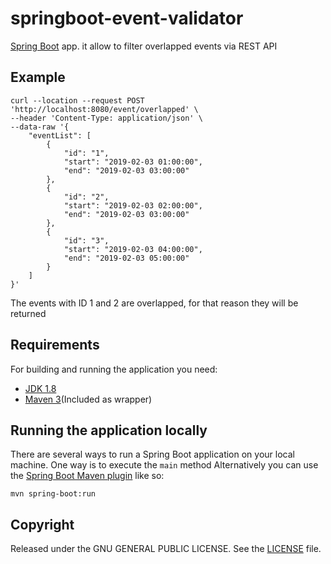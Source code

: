 # springboot-event-validator

[Spring Boot](http://projects.spring.io/spring-boot/) app. it allow to filter overlapped events via REST API

## Example

```shell
curl --location --request POST 'http://localhost:8080/event/overlapped' \
--header 'Content-Type: application/json' \
--data-raw '{
    "eventList": [
        {
            "id": "1",
            "start": "2019-02-03 01:00:00",
            "end": "2019-02-03 03:00:00"
        },
        {
            "id": "2",
            "start": "2019-02-03 02:00:00",
            "end": "2019-02-03 03:00:00"
        },
        {
            "id": "3",
            "start": "2019-02-03 04:00:00",
            "end": "2019-02-03 05:00:00"
        }
    ]
}'
```
The events with ID 1 and 2 are overlapped, for that reason they will be returned 

## Requirements

For building and running the application you need:

- [JDK 1.8](http://www.oracle.com/technetwork/java/javase/downloads/jdk8-downloads-2133151.html)
- [Maven 3](https://maven.apache.org)(Included as wrapper)

## Running the application locally

There are several ways to run a Spring Boot application on your local machine. One way is to execute the `main` method
Alternatively you can use the [Spring Boot Maven plugin](https://docs.spring.io/spring-boot/docs/current/reference/html/build-tool-plugins-maven-plugin.html) like so:

```shell
mvn spring-boot:run
```

## Copyright

Released under the GNU GENERAL PUBLIC LICENSE. See the [LICENSE](https://github.com/rosemberg-12/Event-Validator/blob/main/LICENSE) file.
